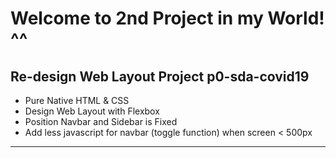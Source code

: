# Welcome to 2nd Project in my World! ^^
Re-design Web Layout Project p0-sda-covid19
---
 - Pure Native HTML & CSS
 - Design Web Layout with Flexbox
 - Position Navbar and Sidebar is Fixed
 - Add less javascript for navbar (toggle function) when screen < 500px
---
